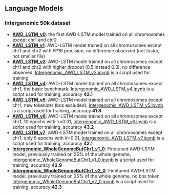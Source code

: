 ## Language Models

### Intergenomic 50k dataset

* [**AWD_LSTM_v0**](https://drive.google.com/open?id=1-12oC5ParyeYSR8QC91raIIWc6WatP7p): the first AWD-LSTM model trained on all chromosomes except chr1 and chr2
* [**AWD_LSTM_v1**](https://drive.google.com/open?id=1Cgzsnmpr8l1tAMHYd8wauCrf0ORg36Rq): AWD-LSTM model trained on all chromosomes except chr1 and chr2 with FP16 precision, no difference observed (not faster, not smaller file)
* [**AWD_LSTM_v2**](https://drive.google.com/open?id=1-2SA3blCXh5aVt0ACTMZWU3OJvQtUKbi): AWD-LSTM model trained on all chromosomes except chr1 and chr2 with higher dropout (0.5 instead 0.3), no difference observed,  [Intergenomic_AWD_LSTM_v2.ipynb](Intergenomic_AWD_LSTM_v2.ipynb) is a script used for training
* [**AWD_LSTM_v4**](https://drive.google.com/open?id=1EdXaCVg8ghUy8026S7aX271bguRliNZk): AWD-LSTM model trained on all chromosomes except chr1, the basic benchmark, [Intergenomic_AWD_LSTM_v4.ipynb](Intergenomic_AWD_LSTM_v4.ipynb) is a script used for training, accuracy **42.1**
* [**AWD_LSTM_v5**](https://drive.google.com/file/d/18gz2eCeJ9rxcbyHdwvYBNP73RBdWJ8uu/view?usp=sharing): AWD-LSTM model trained on all chromosomes except chr1, new tokenizer (bos excluded), [Intergenomic_AWD_LSTM_v5.ipynb](Intergenomic_AWD_LSTM_v5.ipynb) is a script used for training, accuracy **41.8**
* [**AWD_LSTM_v6**](https://drive.google.com/file/d/1Z6cp4wFa7Z4Rys8eUqfuE6Qsv4xlh13C/view?usp=sharing): AWD-LSTM model trained on all chromosomes except chr1, 10 epochs with lr=0.01, [Intergenomic_AWD_LSTM_v6.ipynb](Intergenomic_AWD_LSTM_v6.ipynb) is a script used for training, accuracy **43.2**
* [**AWD_LSTM_v7**](https://drive.google.com/file/d/1TAq-V3LArGhGr1qhbYZJSpqzpqe3d2jH/view?usp=sharing): AWD-LSTM model trained on all chromosomes except chr1, only 5 epochs with lr=0.01, [Intergenomic_AWD_LSTM_v7.ipynb](Intergenomic_AWD_LSTM_v7.ipynb) is a script used for training, accuracy **42.1**
* [**Intergenomic_WholeGenomeButChr1_v1_0**](https://drive.google.com/file/d/1-6JRgW7m1fwwyE9AavR-8Tl_3oGNkjoR/view?usp=sharing): Finetuned AWD-LSTM model, previously trained on 25% of the whole genome, [Intergenomic_WholeGenomeButChr1_v1_0.ipynb](Intergenomic_WholeGenomeButChr1_v1_0.ipynb) is a script used for training, accuracy **42.9**
* [**Intergenomic_WholeGenomeButChr1_v2_0**](https://drive.google.com/file/d/1HH1bZYmo-XJxFKZ2XVkdWJFNHgpt9ucB/view?usp=sharing): Finetuned AWD-LSTM model, previously trained on 25% of the whole genome, no bos token [Intergenomic_WholeGenomeButChr1_v2_0.ipynb](Intergenomic_WholeGenomeButChr1_v2_0.ipynb) is a script used for training, accuracy **42.3**
